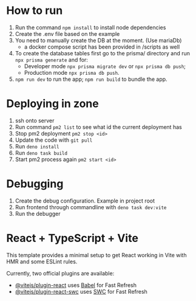 # How to run

1. Run the command ```npm install``` to install node dependencies
2. Create the .env file based on the example
3. You need to manually create the DB at the moment. (Use mariaDb)
    - a docker compose script has been provided in /scripts as well
4. To create the database tables first go to the prisma/ directory and run ```npx prisma generate``` and for:
    - Developer mode ```npx prisma migrate dev``` or ```npx prisma db push```;
    - Production mode ```npx prisma db push```.
5. ```npm run dev``` to run the app; ```npm run build``` to bundle the app.

# Deploying in zone
1. ssh onto server 
2. Run command ```pm2 list``` to see what id the current deployment has
3. Stop pm2 deployment ```pm2 stop <id>```
4. Update the code with ```git pull```
5. Run ```deno install```
6. Run ```deno task build```
7. Start pm2 process again ```pm2 start <id>```


# Debugging

1. Create the debug configuration. Example in project root
2. Run frontend through commandline with ```deno task dev:vite```
3. Run the debugger

# React + TypeScript + Vite

This template provides a minimal setup to get React working in Vite with HMR and some ESLint rules.

Currently, two official plugins are available:

- [@vitejs/plugin-react](https://github.com/vitejs/vite-plugin-react/blob/main/packages/plugin-react/README.md) uses [Babel](https://babeljs.io/) for Fast Refresh
- [@vitejs/plugin-react-swc](https://github.com/vitejs/vite-plugin-react-swc) uses [SWC](https://swc.rs/) for Fast Refresh
